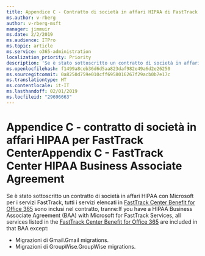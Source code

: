 ```yaml
---
title: Appendice C - Contratto di società in affari HIPAA di FastTrack Center
ms.author: v-rberg
author: v-rberg-msft
manager: jimmuir
ms.date: 2/2/2019
ms.audience: ITPro
ms.topic: article
ms.service: o365-administration
localization_priority: Priority
description: 'Se è stato sottoscritto un contratto di società in affari HIPAA con Microsoft per i servizi FastTrack, tutti i servizi elencati in FastTrack Center Benefit for Office 365 sono inclusi nel contratto, tranne:'
ms.openlocfilehash: f1499a8ceb36d6d5aa823daf982e49a6d2e26250
ms.sourcegitcommit: 0a8250d759e010cff6958016267f29acb0b7e17c
ms.translationtype: HT
ms.contentlocale: it-IT
ms.lasthandoff: 02/01/2019
ms.locfileid: "29696663"
---
```

# <a name="appendix-c---fasttrack-center-hipaa-business-associate-agreement"></a><span data-ttu-id="fa86a-103">Appendice C - contratto di società in affari HIPAA per FastTrack Center</span><span class="sxs-lookup"><span data-stu-id="fa86a-103">Appendix C - FastTrack Center HIPAA Business Associate Agreement</span></span>

<span data-ttu-id="fa86a-104">Se è stato sottoscritto un contratto di società in affari HIPAA con Microsoft per i servizi FastTrack, tutti i servizi elencati in [FastTrack Center Benefit for Office 365](O365-fasttrack-benefit-for-office-365.md) sono inclusi nel contratto, tranne:</span><span class="sxs-lookup"><span data-stu-id="fa86a-104">If you have a HIPAA Business Associate Agreement (BAA) with Microsoft for FastTrack Services, all services listed in the [FastTrack Center Benefit for Office 365](O365-fasttrack-benefit-for-office-365.md) are included in that BAA except:</span></span> 
  
- <span data-ttu-id="fa86a-105">Migrazioni di Gmail.</span><span class="sxs-lookup"><span data-stu-id="fa86a-105">Gmail migrations.</span></span>   
- <span data-ttu-id="fa86a-106">Migrazioni di GroupWise.</span><span class="sxs-lookup"><span data-stu-id="fa86a-106">GroupWise migrations.</span></span>
    

